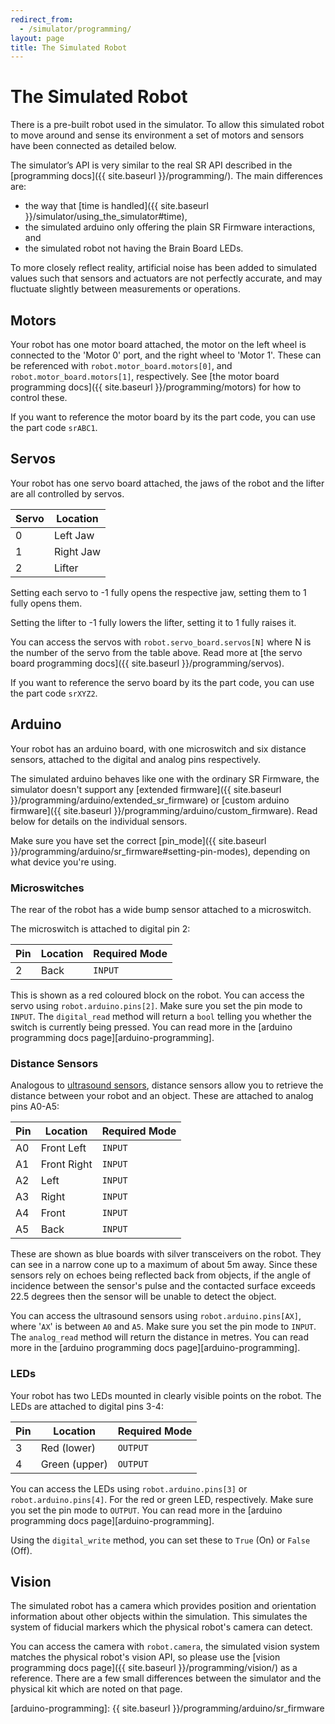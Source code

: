 ```yaml
---
redirect_from:
  - /simulator/programming/
layout: page
title: The Simulated Robot
---
```


The Simulated Robot
===================

There is a pre-built robot used in the simulator.
To allow this simulated robot to move around and sense its environment a set of motors and sensors have been connected as detailed below.

The simulator’s API is very similar to the real SR API described in the [programming docs]({{ site.baseurl }}/programming/).
The main differences are:

- the way that [time is handled]({{ site.baseurl }}/simulator/using_the_simulator#time),
- the simulated arduino only offering the plain SR Firmware interactions, and
- the simulated robot not having the Brain Board LEDs.

<div class="info">
  To more closely reflect reality, artificial noise has been added to simulated
  values such that sensors and actuators are not perfectly accurate, and may
  fluctuate slightly between measurements or operations.
</div>

## Motors

Your robot has one motor board attached, the motor on the left wheel is connected to the 'Motor 0' port, and the right wheel to 'Motor 1'. These can be referenced with `robot.motor_board.motors[0]`, and 
`robot.motor_board.motors[1]`, respectively. See [the motor board programming docs]({{ site.baseurl }}/programming/motors) for how to control these.

If you want to reference the motor board by its the part code, you can use the part code `srABC1`.

## Servos

Your robot has one servo board attached, the jaws of the robot and the lifter are all controlled by servos.

| Servo | Location  |
|-------|-----------|
| 0     | Left Jaw  |
| 1     | Right Jaw |
| 2     | Lifter    |

Setting each servo to -1 fully opens the respective jaw, setting them to 1 fully opens them.

Setting the lifter to -1 fully lowers the lifter, setting it to 1 fully raises it.

You can access the servos with `robot.servo_board.servos[N]` where N is the number of the servo from the table above. Read more at [the servo board programming docs]({{ site.baseurl }}/programming/servos).

If you want to reference the servo board by its the part code, you can use the part code `srXYZ2`.

## Arduino

Your robot has an arduino board, with one microswitch and six distance sensors, attached to the digital and analog pins respectively.

The simulated arduino behaves like one with the ordinary SR Firmware, the simulator doesn't support any [extended firmware]({{ site.baseurl }}/programming/arduino/extended_sr_firmware) or [custom arduino firmware]({{ site.baseurl }}/programming/arduino/custom_firmware). Read below for details on the individual sensors.

Make sure you have set the correct [pin_mode]({{ site.baseurl }}/programming/arduino/sr_firmware#setting-pin-modes), depending on what device you're using.

### Microswitches

The rear of the robot has a wide bump sensor attached to a microswitch.

The microswitch is attached to digital pin 2:

| Pin | Location | Required Mode |
|-----|----------|---------------|
| 2   | Back     | `INPUT`       |

This is shown as a red coloured block on the robot. You can access the servo using `robot.arduino.pins[2]`. Make sure you set the pin mode to `INPUT`. The `digital_read` method will return a `bool` telling you whether the switch is currently being pressed. You can read more in the [arduino programming docs page][arduino-programming].

### Distance Sensors

Analogous to [ultrasound sensors](https://robocraze.com/blogs/post/what-is-ultrasonic-sensor), distance sensors allow you to retrieve the distance between your robot and an object. These are attached to analog pins A0-A5:

| Pin | Location    | Required Mode |
|-----|-------------|---------------|
| A0  | Front Left  | `INPUT`       |
| A1  | Front Right | `INPUT`       |
| A2  | Left        | `INPUT`       |
| A3  | Right       | `INPUT`       |
| A4  | Front       | `INPUT`       |
| A5  | Back        | `INPUT`       |

These are shown as blue boards with silver transceivers on the robot. They can see in a narrow cone up to a maximum of about 5m away.
Since these sensors rely on echoes being reflected back from objects, if the angle of incidence between the sensor's pulse and the contacted surface exceeds 22.5 degrees then the sensor will be unable to detect the object.

You can access the ultrasound sensors using `robot.arduino.pins[AX]`, where '`AX`' is between `A0` and `A5`. Make sure you set the pin mode to `INPUT`. The `analog_read` method will return the distance in metres. You can read more in the [arduino programming docs page][arduino-programming].

### LEDs

Your robot has two LEDs mounted in clearly visible points on the robot. The LEDs are attached to digital pins 3-4:

| Pin | Location      | Required Mode |
|-----|---------------|---------------|
| 3   | Red (lower)   | `OUTPUT`      |
| 4   | Green (upper) | `OUTPUT`      |

You can access the LEDs using `robot.arduino.pins[3]` or `robot.arduino.pins[4]`. For the red or green LED, respectively. Make sure you set the pin mode to `OUTPUT`. You can read more in the [arduino programming docs page][arduino-programming].

Using the `digital_write` method, you can set these to `True` (On) or `False` (Off).

## Vision

The simulated robot has a camera which provides position and orientation
information about other objects within the simulation. This simulates the
system of fiducial markers which the physical robot's camera can detect.

You can access the camera with `robot.camera`, the simulated vision system matches the physical robot's vision API, so please use the [vision programming docs page]({{ site.baseurl }}/programming/vision/) as a reference. There are a few small differences between the simulator and the physical kit which are noted on that page. 

[arduino-programming]: {{ site.baseurl }}/programming/arduino/sr_firmware